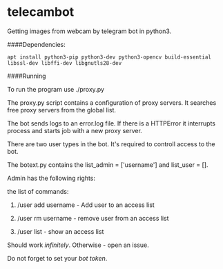 # telecambot
Getting images from webcam by telegram bot in python3.

####Dependencies:

```apt install python3-pip python3-dev python3-opencv build-essential libssl-dev libffi-dev libgnutls28-dev```

####Running

To run the program use ./proxy.py

The proxy.py script contains a configuration of proxy servers. It searches free proxy servers from the global list.

The bot sends logs to an error.log file. If there is a HTTPError it interrupts process and starts job with a new proxy server. 

There are two user types in the bot. It's required to controll access to the bot. 
 
The botext.py contains the list_admin = ['username'] and list_user = []. 

Admin has the following rights:

the list of commands: 

1) /user add username  - Add user to an access list

2) /user rm username - remove user from an access list

3) /user list - show an access list


Should work <i>infinitely</i>. Otherwise - open an issue.

Do not forget to set your <i>bot token</i>.
